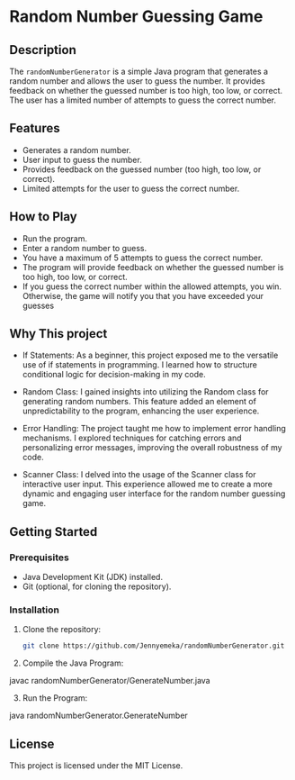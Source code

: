 # Random Number Guessing Game

## Description

The `randomNumberGenerator` is a simple Java program that generates a random number and allows the user to guess the number. It provides feedback on whether the guessed number is too high, too low, or correct. The user has a limited number of attempts to guess the correct number.

## Features

- Generates a random number.
- User input to guess the number.
- Provides feedback on the guessed number (too high, too low, or correct).
- Limited attempts for the user to guess the correct number.

## How to Play
- Run the program.
- Enter a random number to guess.
- You have a maximum of 5 attempts to guess the correct number.
- The program will provide feedback on whether the guessed number is too high, too low, or correct.
- If you guess the correct number within the allowed attempts, you win. Otherwise, the game will notify you that you have exceeded your guesses

## Why This project

- If Statements:
  As a beginner, this project exposed me to the versatile use of if statements in programming. I learned how to structure conditional logic for decision-making in my code.

- Random Class:
  I gained insights into utilizing the Random class for generating random numbers. This feature added an element of unpredictability to the program, enhancing the user experience.

- Error Handling:
  The project taught me how to implement error handling mechanisms. I explored techniques for catching errors and personalizing error messages, improving the overall robustness of my code.

- Scanner Class:
  I delved into the usage of the Scanner class for interactive user input. This experience allowed me to create a more dynamic and engaging user interface for the random number guessing game.


## Getting Started

### Prerequisites

- Java Development Kit (JDK) installed.
- Git (optional, for cloning the repository).

### Installation

1. Clone the repository:

   ```bash
   git clone https://github.com/Jennyemeka/randomNumberGenerator.git
   
2. Compile the Java Program:

javac randomNumberGenerator/GenerateNumber.java

3. Run the Program:

java randomNumberGenerator.GenerateNumber

## License

This project is licensed under the MIT License.
